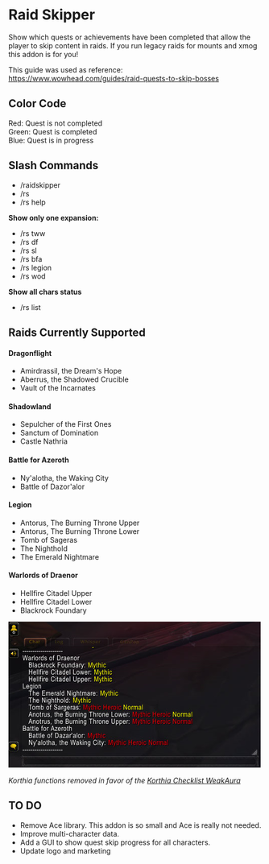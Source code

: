 # Raid Skipper

Show which quests or achievements have been completed that allow the player to 
skip content in raids. If you run legacy raids for mounts and xmog this addon 
is for you!

This guide was used as reference:  
https://www.wowhead.com/guides/raid-quests-to-skip-bosses

## Color Code

Red: Quest is not completed  
Green: Quest is completed  
Blue: Quest is in progress  

## Slash Commands

* /raidskipper
* /rs
* /rs help

**Show only one expansion:**

* /rs tww
* /rs df
* /rs sl
* /rs bfa
* /rs legion
* /rs wod

**Show all chars status**

* /rs list

## Raids Currently Supported

#### Dragonflight
  * Amirdrassil, the Dream's Hope
  * Aberrus, the Shadowed Crucible
  * Vault of the Incarnates

#### Shadowland
  * Sepulcher of the First Ones
  * Sanctum of Domination
  * Castle Nathria

#### Battle for Azeroth
  * Ny'alotha, the Waking City
  * Battle of Dazor'alor

#### Legion
  * Antorus, The Burning Throne Upper
  * Antorus, The Burning Throne Lower
  * Tomb of Sageras
  * The Nighthold
  * The Emerald Nightmare

#### Warlords of Draenor
  * Hellfire Citadel Upper
  * Hellfire Citadel Lower
  * Blackrock Foundary

![Example Screenshot](screenshot1.png?raw=true "Example Screenshot")

_Korthia functions removed in favor of the [Korthia Checklist WeakAura](https://wago.io/cyRj6ikQz)_

## TO DO

* Remove Ace library. This addon is so small and Ace is really not needed. 
* Improve multi-character data.
* Add a GUI to show quest skip progress for all characters.
* Update logo and marketing
